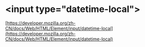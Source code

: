 # &lt;input type="datetime-local"&gt;

[https://developer.mozilla.org/zh-CN/docs/Web/HTML/Element/input/datetime-local](https://developer.mozilla.org/zh-CN/docs/Web/HTML/Element/input/datetime-local)

